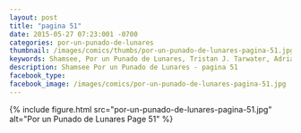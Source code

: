 ```yaml
---
layout: post
title: "pagina 51"
date: 2015-05-27 07:23:001 -0700
categories: por-un-punado-de-lunares
thumbnail: /images/comics/thumbs/por-un-punado-de-lunares-pagina-51.jpg
keywords: Shamsee, Por un Punado de Lunares, Tristan J. Tarwater, Adrian Ricker
description: Shamsee Por un Punado de Lunares - pagina 51
facebook_type: 
facebook_image: /images/comics/por-un-punado-de-lunares-pagina-51.jpg
---
```

{% include figure.html src="por-un-punado-de-lunares-pagina-51.jpg" alt="Por un Punado de Lunares Page 51" %}